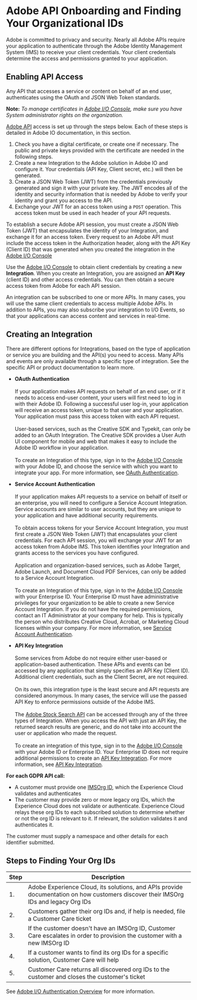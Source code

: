 # Adobe API Onboarding and Finding Your Organizational IDs

Adobe is committed to privacy and security. Nearly all Adobe APIs require your application to authenticate through the Adobe Identity Management System (IMS) to receive your client credentials. Your client credentials determine the access and permissions granted to your application.

## Enabling API Access

Any API that accesses a service or content on behalf of an end user, authenticates using the OAuth and JSON Web Token standards.

**Note:** *To manage certificates in [Adobe I/O Console](https://console.adobe.io/), make sure you have System administrator rights on the organization.*

[Adobe API](https://www.adobe.io/apis/experiencecloud.html) access is set up through the steps below. Each of these steps is detailed in Adobe IO documentation, in this section.

1. Check you have a digital certificate, or create one if necessary. The public and private keys provided with the certificate are needed in the following steps.
2. Create a new Integration to the Adobe solution in Adobe IO and configure it. Your credentials (API Key, Client secret, etc.) will then be generated.
3. Create a JSON Web Token (JWT) from the credentials previously generated and sign it with your private key. The JWT encodes all of the identity and security information that is needed by Adobe to verify your identity and grant you access to the API.
4. Exchange your JWT for an access token using a `POST` operation. This access token must be used in each header of your API requests.

To establish a secure Adobe API session, you must create a JSON Web Token (JWT) that encapsulates the identity of your Integration, and exchange it for an access token. Every request to an Adobe API must include the access token in the Authorization header, along with the API Key (Client ID) that was generated when you created the integration in the [Adobe I/O Console](https://console.adobe.io/)

Use the [Adobe I/O Console](https://console.adobe.io/) to obtain client credentials by creating a new **Integration**. When you create an Integration, you are assigned an **API Key** (client ID) and other access credentials. You can then obtain a secure access token from Adobe for each API session.

An integration can be subscribed to one or more APIs. In many cases, you will use the same client credentials to access multiple Adobe APIs. In addition to APIs, you may also subscribe your integration to I/O Events, so that your applications can access content and services in real-time.

## Creating an Integration
There are different options for Integrations, based on the type of application or service you are building and the API(s) you need to access. Many APIs and events are only available through a specific type of integration. See the specific API or product documentation to learn more.

* **OAuth Authentication**<br></br>If your application makes API requests on behalf of an end user, or if it needs to access end-user content, your users will first need to log in with their Adobe ID. Following a successful user log-in, your application will receive an access token, unique to that user and your application. Your application must pass this access token with each API request.<br></br>User-based services, such as the Creative SDK and Typekit, can only be added to an OAuth Integration. The Creative SDK provides a User Auth UI component for mobile and web that makes it easy to include the Adobe ID workflow in your application.<br></br>To create an Integration of this type, sign in to the [Adobe I/O Console](https://console.adobe.io/) with your Adobe ID, and choose the service with which you want to integrate your app. For more information, see [OAuth Authentication](https://www.adobe.io/apis/cloudplatform/console/authentication/oauth_workflow.html).

* **Service Account Authentication**<br></br>If your application makes API requests to a service on behalf of itself or an enterprise, you will need to configure a Service Account Integration. Service accounts are similar to user accounts, but they are unique to your application and have additional security requirements.<br></br>To obtain access tokens for your Service Account Integration, you must first create a JSON Web Token (JWT) that encapsulates your client credentials. For each API session, you will exchange your JWT for an access token from Adobe IMS. This token identifies your Integration and grants access to the services you have configured.<br></br>Application and organization-based services, such as Adobe Target, Adobe Launch, and Document Cloud PDF Services, can only be added to a Service Account Integration.<br></br>To create an Integration of this type, sign in to the [Adobe I/O Console](https://console.adobe.io/) with your Enterprise ID. Your Enterprise ID must have administrative privileges for your organization to be able to create a new Service Account Integration. If you do not have the required permissions, contact an IT Administrator at your company for help. This is typically the person who distributes Creative Cloud, Acrobat, or Marketing Cloud licenses within your company. For more information, see [Service Account Authentication](https://www.adobe.io/apis/cloudplatform/console/authentication/jwt_workflow.html).

* **API Key Integration**<br></br>Some services from Adobe do not require either user-based or application-based authentication. These APIs and events can be accessed by any application that simply specifies an API Key (Client ID). Additional client credentials, such as the Client Secret, are not required.<br></br>On its own, this integration type is the least secure and API requests are considered anonymous. In many cases, the service will use the passed API Key to enforce permissions outside of the Adobe IMS.<br></br>The [Adobe Stock Search API](https://www.adobe.io/apis/creativecloud/stock/docs/getting-started/01-getting-started_master/05-search-for-assets.html) can be accessed through any of the three types of Integration. When you access the API with just an API Key, the returned search results are generic, and do not take into account the user or application who made the request.<br></br>To create an integration of this type, sign in to the [Adobe I/O Console](https://console.adobe.io/) with your Adobe ID or Enterprise ID. Your Enterprise ID does not require additional permissions to create an [API Key Integration](https://www.adobe.io/apis/cloudplatform/console/authentication/api_key_workflow.html). For more information, see [API Key Integration](https://www.adobe.io/apis/cloudplatform/console/authentication/api_key_workflow.html).

**For each GDPR API call:**

* A customer must provide one [IMSOrg ID](../gdpr-terminology.md#imsorgid), which the Experience Cloud validates and authenticates
* The customer may provide zero or more legacy org IDs, which the Experience Cloud does not validate or authenticate. Experience Cloud relays these org IDs to each subscribed solution to determine whether or not the org ID is relevant to it. If relevant, the solution validates it and authenticates it.

The customer must supply a namespace and other details for each identifier submitted.

## Steps to Finding Your Org IDs

| Step  | Description |
| --- | --- |
| 1. | Adobe Experience Cloud, its solutions, and APIs provide documentation on how customers discover their IMSOrg IDs and legacy Org IDs |
| 2. | Customers gather their org IDs and, if help is needed, file a Customer Care ticket |
| 3. | If the customer doesn't have an IMSOrg ID, Customer Care escalates in order to provision the customer with a new IMSOrg ID |
| 4. | If a customer wants to find its org IDs for a specific solution, Customer Care will help |
| 5. | Customer Care returns all discovered org IDs to the customer and closes the customer's ticket |

See [Adobe I/O Authentication Overview](https://www.adobe.io/apis/cloudplatform/console/authentication/api_key_workflow.html) for more information.
